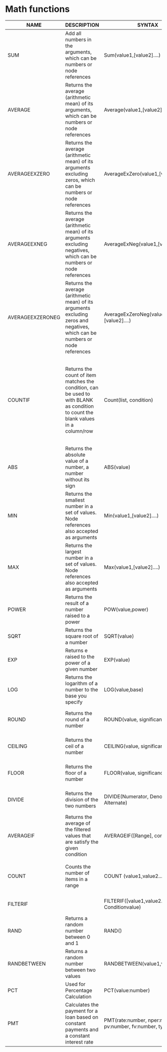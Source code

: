 # Math functions



<table><thead><tr><th>NAME</th><th>DESCRIPTION</th><th data-hidden>SYNTAX</th><th data-hidden>EXAMPLE</th><th data-hidden>EXPLANATION</th></tr></thead><tbody><tr><td>SUM</td><td>Add all numbers in the arguments, which can be numbers or node references</td><td>Sum(value1,[value2]....)</td><td>SUM(COLUMN1, COLUMN2)</td><td>Retuns the sum of COLUMN1 and COLUMN2</td></tr><tr><td>AVERAGE</td><td>Returns the average (arithmetic mean) of its arguments, which can be numbers or node references</td><td>Average(value1,[value2]....)</td><td>AVERAGE(COLUMN1, COLUMN2)</td><td>Returns the average of COLUMN1, COLUMN1</td></tr><tr><td>AVERAGEEXZERO</td><td>Returns the average (arithmetic mean) of its arguments excluding zeros, which can be numbers or node references</td><td>AverageExZero(value1,[value2]....)</td><td></td><td></td></tr><tr><td>AVERAGEEXNEG</td><td>Returns the average (arithmetic mean) of its arguments excluding negatives, which can be numbers or node references</td><td>AverageExNeg(value1,[value2]....)</td><td></td><td></td></tr><tr><td>AVERAGEEXZERONEG</td><td>Returns the average (arithmetic mean) of its arguments excluding zeros and negatives, which can be numbers or node references</td><td>AverageExZeroNeg(value1,[value2]....)</td><td></td><td></td></tr><tr><td>COUNTIF</td><td>Returns the count of item matches the condition, can be used to with BLANK as condition to count the blank values in a column/row</td><td>Count(list, condition)</td><td>COUNTIF([100,500,120],"&#x3C;200") COUNTIF([[Quantity],[Units Sold]],BLANK)</td><td>Returns 2, since only two value in the given list matches the condition Returns 1,2 or 0 depending on how many blank values are in Quantity, Units Sold in each row. This value can be used to set conditional formatting or used with IF condition to fill value in another column</td></tr><tr><td>ABS</td><td>Returns the absolute value of a number, a number without its sign</td><td>ABS(value)</td><td>ABS(COLUMN1)</td><td>Returns the absolute value of COLUMN1</td></tr><tr><td>MIN</td><td>Returns the smallest number in a set of values. Node references also accepted as arguments</td><td>Min(value1,[value2]....)</td><td>MIN(COLUMN1,COLUMN2,COLUMN3)</td><td>Returns the minimum of COLUMN1, COLUMN2, COLUMN3</td></tr><tr><td>MAX</td><td>Returns the largest number in a set of values. Node references also accepted as arguments</td><td>Max(value1,[value2]....)</td><td>MAX(COLUMN1,COLUMN2,COLUMN3)</td><td>Returns the maximum of COLUMN1, COLUMN2, COLUMN3</td></tr><tr><td>POWER</td><td>Returns the result of a number raised to a power</td><td>POW(value,power)</td><td>POW(COLUMN1, 2)</td><td></td></tr><tr><td>SQRT</td><td>Returns the square root of a number</td><td>SQRT(value)</td><td>SQRT(COLUMN1)</td><td></td></tr><tr><td>EXP</td><td>Returns e raised to the power of a given number</td><td>EXP(value)</td><td>EXP(COLUMN1)</td><td></td></tr><tr><td>LOG</td><td>Returns the logarithm of a number to the base you specify</td><td>LOG(value,base)</td><td>LOG(COLUMN1, 10)</td><td>Returns the Log to the base 10 of COLUMN1</td></tr><tr><td>ROUND</td><td>Returns the round of a number</td><td>ROUND(value, significance)</td><td>ROUND(COLUMN1, 2)</td><td>Returns the round of COLUMN1 to the significance of two decimal</td></tr><tr><td>CEILING</td><td>Returns the ceil of a number</td><td>CEILING(value, significance)</td><td>CEILING(COLUMN1)</td><td>Returns the ceiling of COLUMN1 to the significance of two decimal</td></tr><tr><td>FLOOR</td><td>Returns the floor of a number</td><td>FLOOR(value, significance)</td><td>FLOOR(COLUMN1)</td><td>Returns the floor of COLUMN1 to the significance of two decimal</td></tr><tr><td>DIVIDE</td><td>Returns the division of the two numbers</td><td>DIVIDE(Numerator, Denominator, Alternate)</td><td>DIVIDE(COLUMN1, COLUMN2, 0)</td><td>Returns COLUMN1/COLUMN2 and if any error, returns 0</td></tr><tr><td>AVERAGEIF</td><td>Returns the average of the filtered values that are satisfy the given condition</td><td>AVERAGEIF([Range], condition)</td><td>AVERAGEIF([Quantity],[Units Sold], “>10000”)</td><td>Returns the average of Quantity and Units Sold if they are above 10000</td></tr><tr><td>COUNT</td><td>Counts the number of items in a range</td><td>COUNT (value1,value2....)</td><td>COUNT(Column1,Column2,Column3)</td><td><p>Returns the cou</p><p>nt of the number of items in a range</p></td></tr><tr><td>FILTERIF</td><td></td><td>FILTERIF([value1,value2..],”Condition Conditionvalue)</td><td>FILTERIF([Column1,Column2,Column3],”>1000)</td><td>Returns the list of items that matches the given condition</td></tr><tr><td>RAND</td><td>Returns a random number between 0 and 1</td><td>RAND()</td><td>RAND(0,1)</td><td>Returns a random number like 0.1,0.2,..</td></tr><tr><td>RANDBETWEEN</td><td>Returns a random number between two values</td><td>RANDBETWEEN(value1,value2)</td><td>RANDBETWEEN(0,100)</td><td>Returns a random number between 0 and 100</td></tr><tr><td>PCT</td><td>Used for Percentage Calculation</td><td>PCT(value:number)</td><td>SALES + PCT(10) = SALES + 10%</td><td>Returns percentage value</td></tr><tr><td>PMT</td><td>Calculates the payment for a loan based on constant payments and a constant interest rate</td><td>PMT(rate:number, nper:number, pv:number, fv:number, type:number)</td><td>PMT(0,1,10,1000,0,0)</td><td>Returns 100.0000000000001</td></tr></tbody></table>

